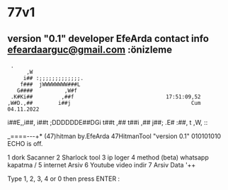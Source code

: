 # 77v1
version "0.1"
developer EfeArda
contact info efeardaarguc@gmail.com
:önizleme 
--


     .
          ,W
         i## :;;;;;;;;;;;;;.
        f###  jWWWWWWWW###L
       G####          ,W#f
     .K#Ki##         ,##f                             17:51:09,52
    ,W#D.,##        i##j                                      Cum 04.11.2022
   i##E,,i##,      i##t
  ;DDDDDDE##DGi   t##t
         ,##     t##i
         ,##    j##;
         .E#   :##,
           t   ,W,
               ::

   _====---+*
    (47)hitman                           by.EfeArda 47HitmanTool "version 0.1" 010101010
ECHO is off.


1 dork Sacanner
2 Sharlock tool
3 ip loger
4 method (beta) whatsapp kapatma /
5 internet Arsiv
6 Youtube video indir
7 Arsiv Data '++


Type 1, 2, 3, 4 or 0 then press ENTER :
